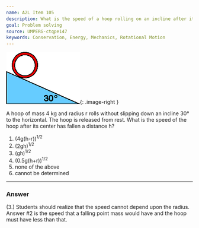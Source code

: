 ```yaml
---
name: A2L Item 105
description: What is the speed of a hoop rolling on an incline after its center has fallen a distance h?
goal: Problem solving
source: UMPERG-ctqpe147
keywords: Conservation, Energy, Mechanics, Rotational Motion
---
```


![Item105_fig1.gif](../images/Item105_fig1.gif){: .image-right } 

A hoop of mass 4 kg and radius r rolls
without slipping down an incline 30&deg; to the horizontal.  The hoop is
released from rest.  What is the speed of the hoop after its center has
fallen a distance h?

1. (4g(h-r))<sup>1/2</sup>
2. (2gh)<sup>1/2</sup>
3. (gh)<sup>1/2</sup>
4. (0.5g(h+r))<sup>1/2</sup>
5. none of the above
6. cannot be determined

<hr/>

### Answer

(3.) Students should realize that the speed cannot depend upon the
radius.  Answer #2 is the speed that a falling point mass would have and
the hoop must have less than that.
